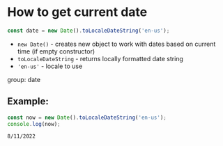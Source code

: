 # How to get current date

```js
const date = new Date().toLocaleDateString('en-us');

```

- `new Date()` - creates new object to work with dates based on current time (if empty constructor)
- `toLocaleDateString` - returns locally formatted date string
- `'en-us'` - locale to use

group: date

## Example: 
```js
const now = new Date().toLocaleDateString('en-us');
console.log(now);
```
```
8/11/2022

```

